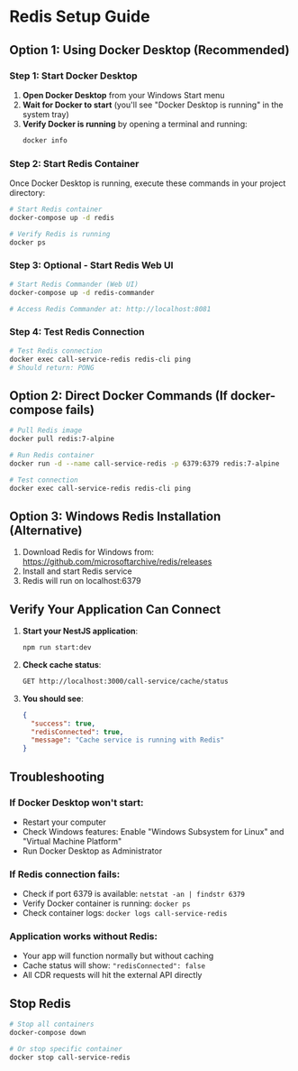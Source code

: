 # Redis Setup Guide

## Option 1: Using Docker Desktop (Recommended)

### Step 1: Start Docker Desktop
1. **Open Docker Desktop** from your Windows Start menu
2. **Wait for Docker to start** (you'll see "Docker Desktop is running" in the system tray)
3. **Verify Docker is running** by opening a terminal and running:
   ```bash
   docker info
   ```

### Step 2: Start Redis Container
Once Docker Desktop is running, execute these commands in your project directory:

```bash
# Start Redis container
docker-compose up -d redis

# Verify Redis is running
docker ps
```

### Step 3: Optional - Start Redis Web UI
```bash
# Start Redis Commander (Web UI)
docker-compose up -d redis-commander

# Access Redis Commander at: http://localhost:8081
```

### Step 4: Test Redis Connection
```bash
# Test Redis connection
docker exec call-service-redis redis-cli ping
# Should return: PONG
```

## Option 2: Direct Docker Commands (If docker-compose fails)

```bash
# Pull Redis image
docker pull redis:7-alpine

# Run Redis container
docker run -d --name call-service-redis -p 6379:6379 redis:7-alpine

# Test connection
docker exec call-service-redis redis-cli ping
```

## Option 3: Windows Redis Installation (Alternative)

1. Download Redis for Windows from: https://github.com/microsoftarchive/redis/releases
2. Install and start Redis service
3. Redis will run on localhost:6379

## Verify Your Application Can Connect

1. **Start your NestJS application**:
   ```bash
   npm run start:dev
   ```

2. **Check cache status**:
   ```bash
   GET http://localhost:3000/call-service/cache/status
   ```

3. **You should see**:
   ```json
   {
     "success": true,
     "redisConnected": true,
     "message": "Cache service is running with Redis"
   }
   ```

## Troubleshooting

### If Docker Desktop won't start:
- Restart your computer
- Check Windows features: Enable "Windows Subsystem for Linux" and "Virtual Machine Platform"
- Run Docker Desktop as Administrator

### If Redis connection fails:
- Check if port 6379 is available: `netstat -an | findstr 6379`
- Verify Docker container is running: `docker ps`
- Check container logs: `docker logs call-service-redis`

### Application works without Redis:
- Your app will function normally but without caching
- Cache status will show: `"redisConnected": false`
- All CDR requests will hit the external API directly

## Stop Redis

```bash
# Stop all containers
docker-compose down

# Or stop specific container
docker stop call-service-redis
```
